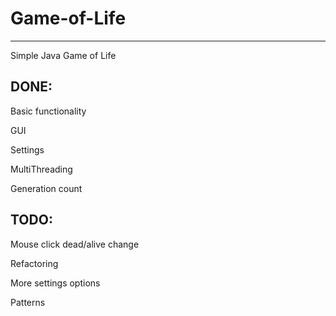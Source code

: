 # Game-of-Life
-----

Simple Java Game of Life

DONE:
-----

  Basic functionality

  GUI

  Settings
  
  MultiThreading
  
  Generation count

TODO:
-----

  Mouse click dead/alive change

  Refactoring

  More settings options

  Patterns

